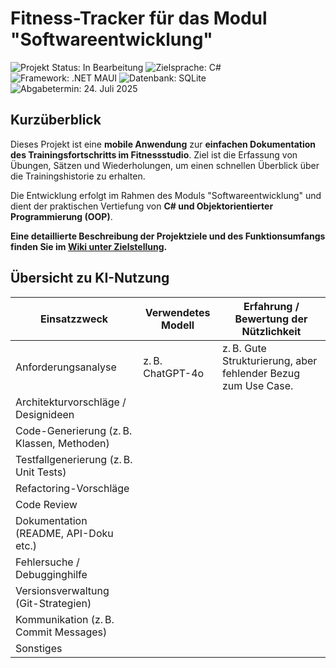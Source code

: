 # Fitness-Tracker für das Modul "Softwareentwicklung"

![Projekt Status: In Bearbeitung](https://img.shields.io/badge/Status-In%20Bearbeitung-blue)
![Zielsprache: C#](https://img.shields.io/badge/Sprache-C%23-blueviolet)
![Framework: .NET MAUI](https://img.shields.io/badge/Framework-.NET%20MAUI-623696)
![Datenbank: SQLite](https://img.shields.io/badge/Datenbank-SQLite-003B57)
![Abgabetermin: 24. Juli 2025](https://img.shields.io/badge/Abgabe-24.%20Juli%202025-red)

## Kurzüberblick

Dieses Projekt ist eine **mobile Anwendung** zur **einfachen Dokumentation des Trainingsfortschritts im Fitnessstudio**. Ziel ist die Erfassung von Übungen, Sätzen und Wiederholungen, um einen schnellen Überblick über die Trainingshistorie zu erhalten.

Die Entwicklung erfolgt im Rahmen des Moduls "Softwareentwicklung" und dient der praktischen Vertiefung von **C# und Objektorientierter Programmierung (OOP)**.

**Eine detaillierte Beschreibung der Projektziele und des Funktionsumfangs finden Sie im [Wiki unter Zielstellung](https://github.com/ANEXL/Softwareentwicklungsprojekt-SoSe2025/wiki/Zielstellung).**

## Übersicht zu KI-Nutzung

| Einsatzzweck                               | Verwendetes Modell     | Erfahrung / Bewertung der Nützlichkeit                        |
| ------------------------------------------ | ---------------------- | ------------------------------------------------------------- |
| Anforderungsanalyse                        | z. B. ChatGPT-4o       | z. B. Gute Strukturierung, aber fehlender Bezug zum Use Case. |
| Architekturvorschläge / Designideen        |                        |                                                               |
| Code-Generierung (z. B. Klassen, Methoden) |                        |                                                               |
| Testfallgenerierung (z. B. Unit Tests)     |                        |                                                               |
| Refactoring-Vorschläge                     |                        |                                                               |
| Code Review                                |                        |                                                               |
| Dokumentation (README, API-Doku etc.)      |                        |                                                               |
| Fehlersuche / Debugginghilfe               |                        |                                                               |
| Versionsverwaltung (Git-Strategien)        |                        |                                                               |    
| Kommunikation (z. B. Commit Messages)      |                        |                                                               |
| Sonstiges                                  |                        |                                                               |
